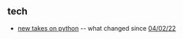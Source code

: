 ## tech
* [new takes on python](https://mikumikudice.github.io/essays/new-takes-on-python) -- what changed since [04/02/22](https://mikumikudice.github.io/archive/blog/040222)